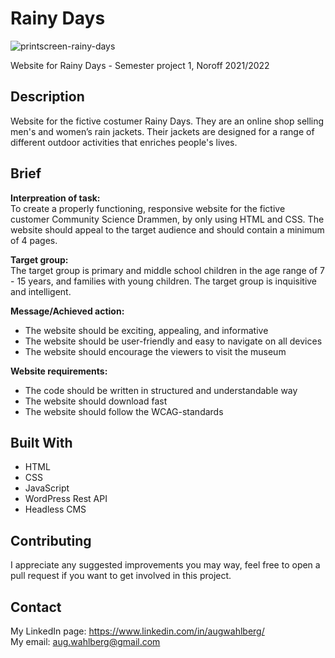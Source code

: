 # Rainy Days
![printscreen-rainy-days](https://user-images.githubusercontent.com/91577070/172949679-9c90f3e9-7e80-4743-9357-65ad4ca6f625.png)

Website for Rainy Days - Semester project 1, Noroff 2021/2022

## Description
Website for the fictive costumer Rainy Days. They are an online shop selling men's and women’s rain jackets. Their jackets are designed for a range of different outdoor activities that enriches people's lives.

## Brief

**Interpreation of task:**  
To create a properly functioning, responsive website for the fictive customer Community Science Drammen, by only using HTML and CSS. The website should appeal to the target audience and should contain a minimum of 4 pages.

**Target group:**  
The target group is primary and middle school children in the age range of 7 - 15 years, and families with young children. The target group is inquisitive and intelligent. 

**Message/Achieved action:**  
- The website should be exciting, appealing, and informative  
- The website should be user-friendly and easy to navigate on all devices  
- The website should encourage the viewers to visit the museum  

**Website requirements:**  
- The code should be written in structured and understandable way  
- The website should download fast
- The website should follow the WCAG-standards

## Built With
* HTML
* CSS
* JavaScript
* WordPress Rest API
* Headless CMS

## Contributing
I appreciate any suggested improvements you may way, feel free to open a pull request if you want to get involved in this project.

## Contact
My LinkedIn page: https://www.linkedin.com/in/augwahlberg/  
My email: aug.wahlberg@gmail.com
